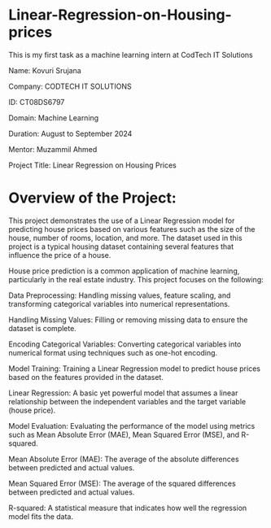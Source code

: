# Linear-Regression-on-Housing-prices
This is my first task as a machine learning intern at CodTech IT Solutions

Name: Kovuri Srujana

Company: CODTECH IT SOLUTIONS

ID: CT08DS6797

Domain: Machine Learning

Duration: August to September 2024

Mentor: Muzammil Ahmed

Project Title: Linear Regression on Housing Prices

# Overview of the Project:
  This project demonstrates the use of a Linear Regression model for predicting house prices based on various features such as the size of the house, number of rooms, location, and more. The dataset used in this project is a typical housing dataset containing several features that influence the price of a house.
  
  House price prediction is a common application of machine learning, particularly in the real estate industry. This project focuses on the following:
  
Data Preprocessing: Handling missing values, feature scaling, and transforming categorical variables into numerical representations.

  Handling Missing Values: Filling or removing missing data to ensure the dataset is complete.
    
  Encoding Categorical Variables: Converting categorical variables into numerical format using techniques such as one-hot encoding.
    
Model Training: Training a Linear Regression model to predict house prices based on the features provided in the dataset.

  Linear Regression: A basic yet powerful model that assumes a linear relationship between the independent variables and the target variable (house price).
    
Model Evaluation: Evaluating the performance of the model using metrics such as Mean Absolute Error (MAE), Mean Squared Error (MSE), and R-squared.

  Mean Absolute Error (MAE): The average of the absolute differences between predicted and actual values.
    
  Mean Squared Error (MSE): The average of the squared differences between predicted and actual values.
    
  R-squared: A statistical measure that indicates how well the regression model fits the data.
